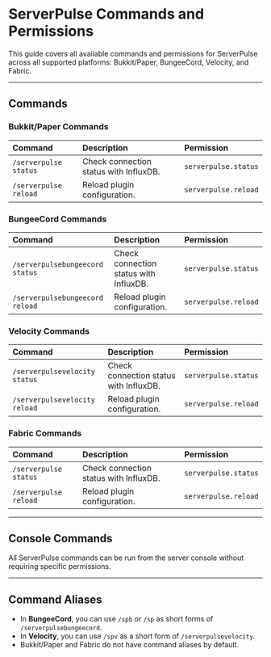 # ServerPulse Commands and Permissions

This guide covers all available commands and permissions for ServerPulse across all supported platforms: Bukkit/Paper, BungeeCord, Velocity, and Fabric.

---

## Commands

### Bukkit/Paper Commands

| Command | Description | Permission |
| :--- | :--- | :--- |
| `/serverpulse status` | Check connection status with InfluxDB. | `serverpulse.status` |
| `/serverpulse reload` | Reload plugin configuration. | `serverpulse.reload` |

### BungeeCord Commands

| Command | Description | Permission |
| :--- | :--- | :--- |
| `/serverpulsebungeecord status` | Check connection status with InfluxDB. | `serverpulse.status` |
| `/serverpulsebungeecord reload` | Reload plugin configuration. | `serverpulse.reload` |

### Velocity Commands

| Command | Description | Permission |
| :--- | :--- | :--- |
| `/serverpulsevelocity status` | Check connection status with InfluxDB. | `serverpulse.status` |
| `/serverpulsevelocity reload` | Reload plugin configuration. | `serverpulse.reload` |

### Fabric Commands

| Command | Description | Permission |
| :--- | :--- | :--- |
| `/serverpulse status` | Check connection status with InfluxDB. | `serverpulse.status` |
| `/serverpulse reload` | Reload plugin configuration. | `serverpulse.reload` |

---

## Console Commands

All ServerPulse commands can be run from the server console without requiring specific permissions.

---

## Command Aliases

* In **BungeeCord**, you can use `/spb` or `/sp` as short forms of `/serverpulsebungeecord`.
* In **Velocity**, you can use `/spv` as a short form of `/serverpulsevelocity`.
* Bukkit/Paper and Fabric do not have command aliases by default.